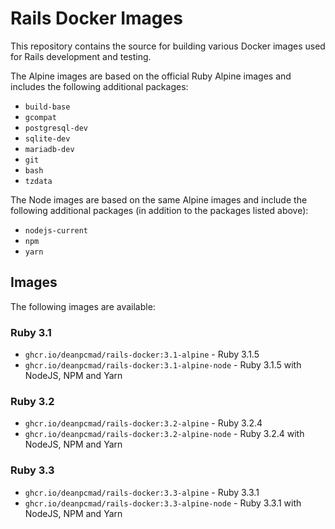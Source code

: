 # Rails Docker Images

This repository contains the source for building various Docker images used
for Rails development and testing.

The Alpine images are based on the official Ruby Alpine images and includes
the following additional packages:

- `build-base`
- `gcompat`
- `postgresql-dev`
- `sqlite-dev`
- `mariadb-dev`
- `git`
- `bash`
- `tzdata`

The Node images are based on the same Alpine images and include the following
additional packages (in addition to the packages listed above):

- `nodejs-current`
- `npm`
- `yarn`

## Images

The following images are available:

### Ruby 3.1

- `ghcr.io/deanpcmad/rails-docker:3.1-alpine` - Ruby 3.1.5
- `ghcr.io/deanpcmad/rails-docker:3.1-alpine-node` - Ruby 3.1.5 with NodeJS, NPM and Yarn

### Ruby 3.2

- `ghcr.io/deanpcmad/rails-docker:3.2-alpine` - Ruby 3.2.4
- `ghcr.io/deanpcmad/rails-docker:3.2-alpine-node` - Ruby 3.2.4 with NodeJS, NPM and Yarn

### Ruby 3.3

- `ghcr.io/deanpcmad/rails-docker:3.3-alpine` - Ruby 3.3.1
- `ghcr.io/deanpcmad/rails-docker:3.3-alpine-node` - Ruby 3.3.1 with NodeJS, NPM and Yarn
